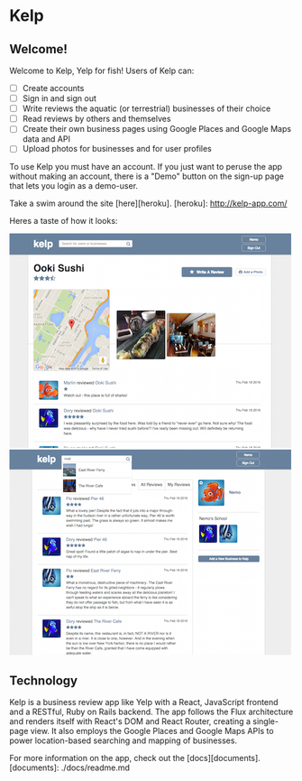 # Kelp

## Welcome!
Welcome to Kelp, Yelp for fish! Users of Kelp can:

- [ ] Create accounts
- [ ] Sign in and sign out
- [ ] Write reviews the aquatic (or terrestrial) businesses of their choice
- [ ] Read reviews by others and themselves
- [ ] Create their own business pages using Google Places and Google Maps data and API
- [ ] Upload photos for businesses and for user profiles

To use Kelp you must have an account. If you just want to peruse the app without making an account, there is a "Demo" button on the sign-up page that lets you login as a demo-user.

Take a swim around the site [here][heroku].
[heroku]: http://kelp-app.com/

Heres a taste of how it looks:  

![alttag](https://raw.githubusercontent.com/ToddKranenburg/kelp-app/master/docs/screen-shot-1.png)  
![alttag](https://raw.githubusercontent.com/ToddKranenburg/kelp-app/master/docs/screen-shot-2.png)

## Technology

Kelp is a business review app like Yelp with a React, JavaScript frontend and a RESTful, Ruby on Rails backend. The app follows the Flux architecture and renders itself with React's DOM and React Router, creating a single-page view. It also employs the Google Places and Google Maps APIs to power location-based searching and mapping of businesses.

For more information on the app, check out the [docs][documents].
[documents]: ./docs/readme.md
